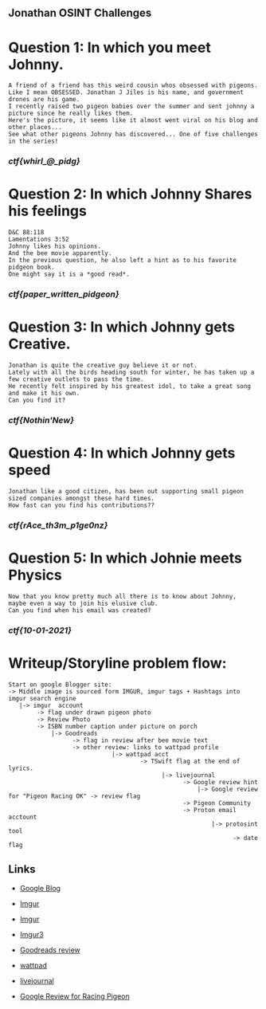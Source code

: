
## Jonathan OSINT Challenges

# Question 1: In which you meet Johnny. 
    A friend of a friend has this weird cousin whos obsessed with pigeons. 
    Like I mean OBSESSED. Jonathan J Jiles is his name, and government drones are his game. 
    I recently raised two pigeon babies over the summer and sent johnny a picture since he really likes them.
    Here's the picture, it seems like it almost went viral on his blog and other places... 
    See what other pigeons Johnny has discovered... One of five challenges in the series!
    
### *ctf{whirl_@_pidg}*

# Question 2: In which Johnny Shares his feelings
    D&C 88:118 
    Lamentations 3:52
    Johnny likes his opinions. 
    And the bee movie apparently.
    In the previous question, he also left a hint as to his favorite pidgeon book.
    One might say it is a *good read*.
    
### *ctf{paper_written_pidgeon}* 

# Question 3: In which Johnny gets Creative.
    Jonathan is quite the creative guy believe it or not. 
    Lately with all the birds heading south for winter, he has taken up a few creative outlets to pass the time.
    He recently felt inspired by his greatest idol, to take a great song and make it his own. 
    Can you find it?
### *ctf{Nothin'New}*

# Question 4: In which Johnny gets speed
    Jonathan like a good citizen, has been out supporting small pigeon sized companies amongst these hard times.
    How fast can you find his contributions??
### *ctf{rAce_th3m_p1ge0nz}*

# Question 5: In which Johnie meets Physics
    Now that you know pretty much all there is to know about Johnny,
    maybe even a way to join his elusive club. 
    Can you find when his email was created?
### *ctf{10-01-2021}*


# Writeup/Storyline problem flow:
 ``` 
 Start on google Blogger site:
 -> Middle image is sourced form IMGUR, imgur tags + Hashtags into imgur search engine
    |-> imgur  account 
         -> flag under drawn pigeon photo
         -> Review Photo
         -> ISBN number caption under picture on porch
             |-> Goodreads
                   -> flag in review after bee movie text
                   -> other review: links to wattpad profile
                              |-> wattpad acct
                                      -> TSwift flag at the end of lyrics. 
                                            |-> livejournal
                                                  -> Google review hint
                                                      |-> Google review for "Pigeon Racing OK" -> review flag
                                                  -> Pigeon Community
                                                  -> Proton email acctount 
                                                          |-> protosint tool
                                                                -> date flag
```


## Links

* [Google Blog](https://jonathanjilespigeons.blogspot.com/2021/12/calling-all-pigeons.html)

* [Imgur](https://imgur.com/gallery/kmC8fWC)
* [Imgur](https://imgur.com/gallery/zqPg6ky)
* [Imgur3](https://imgur.com/gallery/K3MALFX)

* [Goodreads review](https://www.goodreads.com/book/show/6086651-the-fugitive-pidgeon#other_reviews) 

* [wattpad](https://www.wattpad.com/1158332513-the-pigeonnnnnn-untitled-part-1)

* [livejournal](https://pigeonjohnnyj.livejournal.com/354.html)

* [Google Review for Racing Pigeon](https://goo.gl/maps/JYt4syCQLoUS6PMv8)


